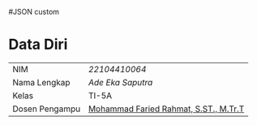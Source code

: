 #JSON custom
 
# Data Diri

|  |  |
|--|--|
| NIM | *22104410064* |
| Nama Lengkap | *Ade Eka Saputra* |
| Kelas | TI-5A |
| Dosen Pengampu | [Mohammad Faried Rahmat, S.ST., M.Tr.T](https://github.com/fariedrahmat) |
